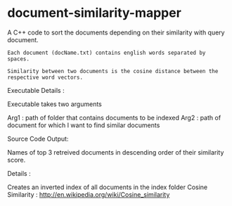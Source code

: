 # document-similarity-mapper
A C++ code to sort the documents depending on their similarity with query document.

	Each document (docName.txt) contains english words separated by spaces.

	Similarity between two documents is the cosine distance between the respective word vectors.

Executable Details :

Executable takes two arguments

Arg1 : path of folder that contains documents to be indexed
Arg2 : path of document for which I want to find similar documents

Source Code Output:

Names of top 3 retreived documents in descending order of their similarity score.

Details :

Creates an inverted index of all documents in the index folder
Cosine Similarity : http://en.wikipedia.org/wiki/Cosine_similarity 
